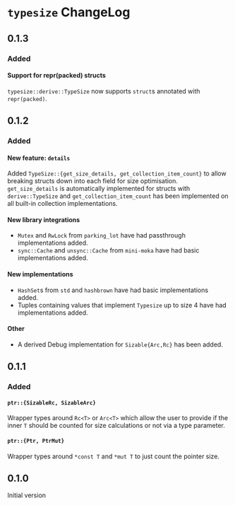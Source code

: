 # `typesize` ChangeLog

## 0.1.3

### Added

#### Support for repr(packed) structs

`typesize::derive::TypeSize` now supports `struct`s annotated with `repr(packed)`.

## 0.1.2

### Added

#### New feature: `details`

Added `TypeSize::{get_size_details, get_collection_item_count}` to allow breaking structs down into each field for size optimisation. `get_size_details` is automatically implemented for structs with `derive::TypeSize` and `get_collection_item_count` has been implemented on all built-in collection implementations.

#### New library integrations

- `Mutex` and `RwLock` from `parking_lot` have had passthrough implementations added.
- `sync::Cache` and `unsync::Cache` from `mini-moka` have had basic implementations added.

#### New implementations

- `HashSet`s from `std` and `hashbrown` have had basic implementations added.
- Tuples containing values that implement `Typesize` up to size 4 have had implementations added.

#### Other

- A derived Debug implementation for `Sizable{Arc,Rc}` has been added.

## 0.1.1

### Added

#### `ptr::{SizableRc, SizableArc}`

Wrapper types around `Rc<T>` or `Arc<T>` which allow the user to provide if the inner `T`
should be counted for size calculations or not via a type parameter.

#### `ptr::{Ptr, PtrMut}`

Wrapper types around `*const T` and `*mut T` to just count the pointer size.

## 0.1.0

Initial version
